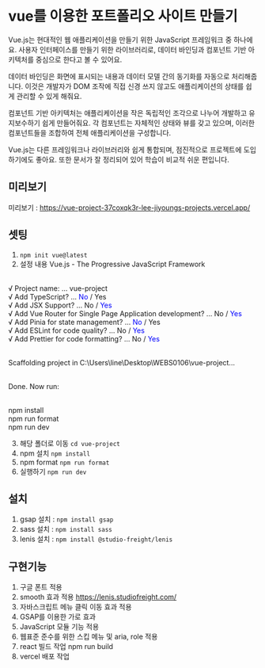 # vue를 이용한 포트폴리오 사이트 만들기

Vue.js는 현대적인 웹 애플리케이션을 만들기 위한 JavaScript 프레임워크 중 하나에요. 사용자 인터페이스를 만들기 위한 라이브러리로, 데이터 바인딩과 컴포넌트 기반 아키텍처를 중심으로 한다고 볼 수 있어요.

데이터 바인딩은 화면에 표시되는 내용과 데이터 모델 간의 동기화를 자동으로 처리해줍니다. 이것은 개발자가 DOM 조작에 직접 신경 쓰지 않고도 애플리케이션의 상태를 쉽게 관리할 수 있게 해줘요.

컴포넌트 기반 아키텍처는 애플리케이션을 작은 독립적인 조각으로 나누어 개발하고 유지보수하기 쉽게 만들어줘요. 각 컴포넌트는 자체적인 상태와 뷰를 갖고 있으며, 이러한 컴포넌트들을 조합하여 전체 애플리케이션을 구성합니다.

Vue.js는 다른 프레임워크나 라이브러리와 쉽게 통합되며, 점진적으로 프로젝트에 도입하기에도 좋아요. 또한 문서가 잘 정리되어 있어 학습이 비교적 쉬운 편입니다.

## 미리보기
미리보기 : https://vue-project-37coxqk3r-lee-jiyoungs-projects.vercel.app/

## 셋팅
1. `npm init vue@latest`
2. 설정 내용
Vue.js - The Progressive JavaScript Framework<br/><br/>

√ Project name: ... vue-project<br/>
√ Add TypeScript? ... <span style="color:#0000FF">No</span> / Yes<br/>
√ Add JSX Support? ... No / <span style="color:#0000FF">Yes</span><br/>
√ Add Vue Router for Single Page Application development? ... No / <span style="color:#0000FF">Yes</span><br/>
√ Add Pinia for state management? ... <span style="color:#0000FF">No</span> / Yes<br/>
√ Add ESLint for code quality? ... No / <span style="color:#0000FF">Yes</span><br/>
√ Add Prettier for code formatting? ... No / <span style="color:#0000FF">Yes</span><br/><br/>

Scaffolding project in C:\Users\line\Desktop\WEBS0106\vue-project...<br/><br/>

Done. Now run:<br/><br/>

  npm install<br/>
  npm run format<br/>
  npm run dev<br/>

3. 해당 폴더로 이동 `cd vue-project`
4. npm 설치 `npm install`
5. npm format `npm run format`
6. 실행하기 `npm run dev`

## 설치
1. gsap 설치 : `npm install gsap`
2. sass 설치 : `npm install sass`
3. lenis 설치 : `npm install @studio-freight/lenis`

## 구현기능
1. 구글 폰트 적용
2. smooth 효과 적용 https://lenis.studiofreight.com/
3. 자바스크립트 메뉴 클릭 이동 효과 적용
4. GSAP를 이용한 가로 효과
5. JavaScript 모듈 기능 적용
6. 웹표준 준수를 위한 스킵 메뉴 및 aria, role 적용
7. react 빌드 작업 npm run build
8. vercel 배포 작업
